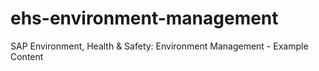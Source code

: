 # ehs-environment-management
SAP Environment, Health &amp; Safety: Environment Management - Example Content
